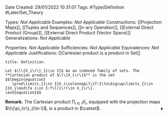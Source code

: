 <div class="topSpace"></div>

Date Created: 29/01/2022 10:31:01
Tags: #Type/Definition #Later/Set_Theory

Types: <i>Not Applicable</i>
Examples: <i>Not Applicable</i>
Constructions: [[Projection Maps]], [[Tuples and Sequences]], [[n-ary Operation]], [[External Direct Product (Group)]], [[External Direct Product (Vector Space)]]
Generalizations: <i>Not Applicable</i>

Properties: <i>Not Applicable</i>
Sufficiencies: <i>Not Applicable</i>
Equivalences: <i>Not Applicable</i>
Justifications: [[Cartesian product is a product in Set]]

``` ad-Definition
title: Definition.

Let $\l\{X_i\r\}_{i\in I}$ be an indexed family of sets. The **Cartesian product of $\l\{X_i\r\}$** is the set
$$\begin{equation}
   \prod\limits_{i\in I}X_i\coloneqq\l\{f:I\to\bigcup\limits_{i\in I}X_i\mid\fa i\in I:f\l(i\r)\in X_i\r\}.
\end{equation}$$

```

<b>Remark.</b> The Cartesian product $\prod_{i\in I}X_i$, equipped with the projection maps $\l\{\pi_i\r\}_{i\in I}$, is a product in $\catset$.<span style="float:right;">$\blacklozenge$</span>
